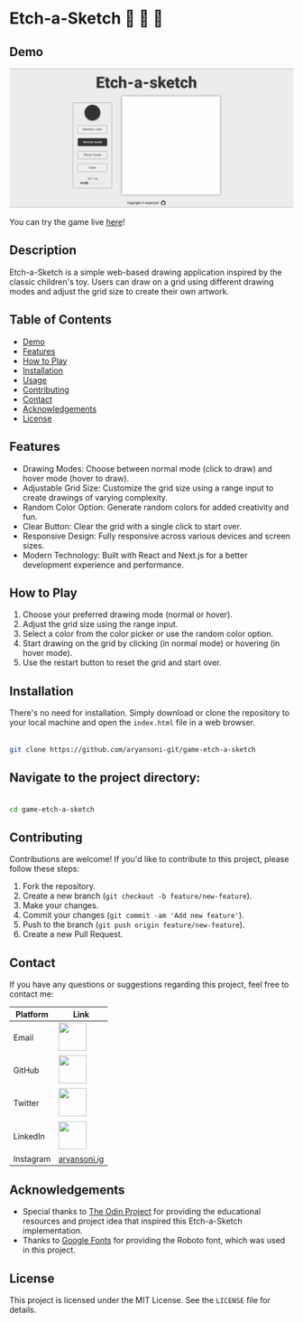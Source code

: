 # Etch-a-Sketch 🎨 🧮 🌈

## Demo

![cover](/public/cover.png)

You can try the game live [here](https://aryansoni-git.github.io/game-etch-a-sketch/)!

## Description

Etch-a-Sketch is a simple web-based drawing application inspired by the classic children's toy. Users can draw on a grid using different drawing modes and adjust the grid size to create their own artwork.

## Table of Contents

- [Demo](#demo)
- [Features](#features)
- [How to Play](#how-to-play)
- [Installation](#installation)
- [Usage](#usage)
- [Contributing](#contributing)
- [Contact](#contact)
- [Acknowledgements](#Acknowledgements)
- [License](#license)

## Features

- Drawing Modes: Choose between normal mode (click to draw) and hover mode (hover to draw).
- Adjustable Grid Size: Customize the grid size using a range input to create drawings of varying complexity.
- Random Color Option: Generate random colors for added creativity and fun.
- Clear Button: Clear the grid with a single click to start over.
- Responsive Design: Fully responsive across various devices and screen sizes.
- Modern Technology: Built with React and Next.js for a better development experience and performance.

## How to Play

1. Choose your preferred drawing mode (normal or hover).
2. Adjust the grid size using the range input.
3. Select a color from the color picker or use the random color option.
4. Start drawing on the grid by clicking (in normal mode) or hovering (in hover mode).
5. Use the restart button to reset the grid and start over.

## Installation

There's no need for installation. Simply download or clone the repository to your local machine and open the `index.html` file in a web browser.

```bash

git clone https://github.com/aryansoni-git/game-etch-a-sketch

```
## Navigate to the project directory:

```bash

cd game-etch-a-sketch

```

## Contributing

Contributions are welcome! If you'd like to contribute to this project, please follow these steps:

1. Fork the repository.
2. Create a new branch (`git checkout -b feature/new-feature`).
3. Make your changes.
4. Commit your changes (`git commit -am 'Add new feature'`).
5. Push to the branch (`git push origin feature/new-feature`).
6. Create a new Pull Request.

## Contact

If you have any questions or suggestions regarding this project, feel free to contact me:

| Platform | Link |
| --- | --- |
| Email | [<img src="https://cdn.jsdelivr.net/gh/devicons/devicon@latest/icons/google/google-original.svg" width="50" height="50">](mailto:aryansoni.work@gmail.com) |
| GitHub | [<img src="https://cdn.jsdelivr.net/gh/devicons/devicon@latest/icons/github/github-original.svg" width="50" height="50">](https://github.com/aryansoni-git) |
| Twitter | [<img src="https://cdn.jsdelivr.net/gh/devicons/devicon@latest/icons/twitter/twitter-original.svg" width="50" height="50">](https://twitter.com/aryansoni_x) |
| LinkedIn | [<img src="https://cdn.jsdelivr.net/gh/devicons/devicon@latest/icons/linkedin/linkedin-original.svg" width="50" height="50">](https://www.linkedin.com/in/aryansoni-work) |
| Instagram | [aryansoni.ig](https://www.instagram.com/aryansoni.ig/) |

## Acknowledgements

- Special thanks to [The Odin Project](https://www.theodinproject.com/) for providing the educational resources and project idea that inspired this Etch-a-Sketch implementation.
- Thanks to [Google Fonts](https://fonts.google.com/specimen/Roboto) for providing the Roboto font, which was used in this project.

## License

This project is licensed under the MIT License. See the `LICENSE` file for details.
